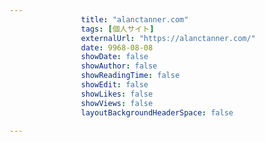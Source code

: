 ---
                title: "alanctanner.com"
                tags: [個人サイト]
                externalUrl: "https://alanctanner.com/"
                date: 9968-08-08
                showDate: false
                showAuthor: false
                showReadingTime: false
                showEdit: false
                showLikes: false
                showViews: false
                layoutBackgroundHeaderSpace: false
                ---

